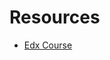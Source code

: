 # Resources
- [Edx Course](https://courses.edx.org/courses/course-v1:EPFLx+scala-reactiveX+3T2019/courseware/0cef6ee9d8794d9b9203638ffc642dc9/29a6d5c11cdc4725bf290c2cc10104c2/?activate_block_id=block-v1%3AEPFLx%2Bscala-reactiveX%2B3T2019%2Btype%40sequential%2Bblock%4029a6d5c11cdc4725bf290c2cc10104c2)
